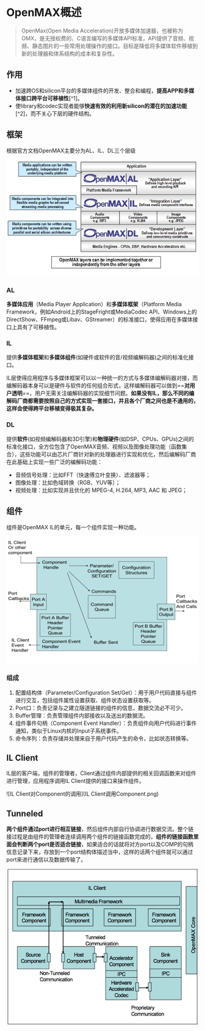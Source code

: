 # OpenMAX概述

> OpenMax(Open Media Acceleration)开放多媒体加速器，也被称为OMX，是无授权费的、C语言编写的多媒体API标准，API提供了音频、视频、静态图片的一些常用处理操作的接口。目标是降低将多媒体软件移植到新的处理器和体系结构的成本和复杂性。


## 作用

- 加速跨OS和silicon平台的多媒体组件的开发、整合和编程，**提高APP和多媒体接口跨平台可移植性**[^1]。
- 使library和codec实现者能够**快速有效的利用新silicon的潜在的加速功能**[^2]，而不关心下层的硬件结构。

## 框架

根据官方文档OpenMAX主要分为AL、IL、DL三个层级

![OpenMAX框架图](OpenMAX框架.png)

### AL

**多媒体应用**（Media Player Application）和**多媒体框架**（Platform Media Framework，例如Android上的StageFright或MediaCodec API、Windows上的DirectShow、FFmpeg或Libav、GStreamer）的标准接口，使得应用在多媒体接口上具有了可移植性。

### IL

提供**多媒体框架**和**多媒体组件**(如硬件或软件的音/视频编解码器)之间的标准化接口。

IL层使得应用程序与多媒体框架可以以一种统一的方式与多媒体编解码器对接，而编解码器本身可以是硬件与软件的任何组合形式，这样编解码器可以做到==**对用户透明**==，用户无需关注编解码器的实现细节问题。**如果没有IL，那么不同的编解码厂商都需要按照自己的方式实现一套接口，并且各个厂商之间也是不通用的，这样会使得跨平台移植变得极其复杂。**

### DL

提供**软件**(如视频编解码器和3D引擎)和**物理硬件**(如DSP、CPUs、GPUs)之间的标准化接口，全方位包含了OpenMAX音频、视频以及图像处理功能（函数集合），这些功能可以由芯片厂商针对新的处理器进行实现和优化，然后编解码厂商在此基础上实现一些广泛的编解码功能：

- 音频信号处理：比如FFT（快速傅立叶变换）、滤波器等；
- 图像处理：比如色域转换（RGB、YUV等）；
- 视频处理：比如实现并且优化的 MPEG-4, H.264, MP3, AAC 和 JPEG；

## 组件

组件是OpenMAX IL的单元，每一个组件实现一种功能。

![Component](Component.png)

### 组成

1. 配置结构体（Parameter/Configuration Set/Get）：用于用户代码直接与组件进行交互，包括组件属性设置获取、组件状态设置获取等。
2. Port口：负责记录与之建立隧道链接的组件的信息，数据交流必不可少。
3. Buffer管理：负责管理组件内部接收以及送出的数据流。
4. 组件事件句柄（Component Event Handler）：负责组件向用户代码进行事件通知，类似于Linux内核的Input子系统事件。
5. 命令序列：负责存储并处理来自于用户代码产生的命令，比如状态转换等。

## IL Client

IL层的客户端，组件的管理者，Client通过组件内部提供的相关回调函数来对组件进行管理，应用程序调用IL Client提供的接口来操作组件。

![IL Client对Component的调用](IL Client调用Component.png)

## Tunneled

**两个组件通过port进行相互链接**，然后组件内部自行协调进行数据交流。整个链接过程是由组件的管理者连续调用两个组件的链接函数完成的，**组件的链接函数里面会判断两个port是否适合链接**，如果适合的话就将对方port以及COMP的句柄信息记录下来，存放到一个port结构体描述当中，这样的话两个组件就可以通过port来进行通信以及数据传输了。

![Tunneled](Tunneled.png)

